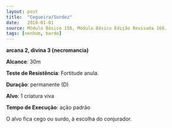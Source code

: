 ```yaml
---
layout: post
title:  "Cegueira/Surdez"
date:   2018-01-01
source: Módulo Básico 158, Módulo Básico Edição Revisada 168.
tags: [nenhum, bardo]
---
```


**arcana 2, divina 3 (necromancia)**

**Alcance**: 30m

**Teste de Resistência**: Fortitude anula.

**Duração**: permanente (D)

**Alvo**: 1 criatura viva

**Tempo de Execução**: ação padrão

O alvo fica cego ou surdo, à escolha do conjurador.
